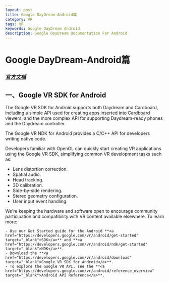 ```yaml
---
layout: post
title: Google DayDream-Android篇
category: VR
tags: VR
keywords: Google DayDream Android 
description: Google DayDream Documentation For Android
---
```

# Google DayDream-Android篇

### *<a href="https://developers.google.com/vr/android/" target="_blank">官方文档</a>*

## 一、Google VR SDK for Android

The Google VR SDK for Android supports both Daydream and Cardboard, including a simple API used for creating apps inserted into Cardboard viewers, and the more complex API for supporting Daydream-ready phones and the Daydream controller.

The Google VR NDK for Android provides a C/C++ API for developers writing native code.

Developers familiar with OpenGL can quickly start creating VR applications using the Google VR SDK, simplifying common VR development tasks such as:

- Lens distortion correction.
- Spatial audio.
- Head tracking.
- 3D calibration.
- Side-by-side rendering.
- Stereo geometry configuration.
- User input event handling.
	
We're keeping the hardware and software open to encourage community participation and compatibility with VR content available elsewhere.
To learn more:

	- Use our Get Started guide for the Android **<a href="https://developers.google.com/vr/android/get-started" target="_blank">SDK</a>** and **<a href="https://developers.google.com/vr/android/ndk/get-started" target="_blank">NDK</a>**.
	- Download the **<a href="https://developers.google.com/vr/android/download" target="_blank">Google VR SDK for Android</a>**.
	- To explore the Google VR API, see the **<a href="https://developers.google.com/vr/android/reference_overview" target="_blank">Android API Reference</a>**.